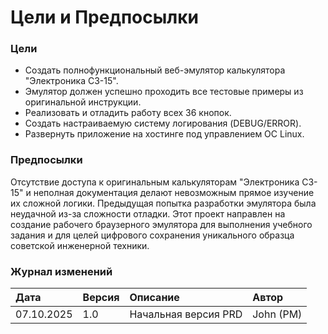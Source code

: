 # Цели и Предпосылки

### Цели

*   Создать полнофункциональный веб-эмулятор калькулятора "Электроника С3-15".
*   Эмулятор должен успешно проходить все тестовые примеры из оригинальной инструкции.
*   Реализовать и отладить работу всех 36 кнопок.
*   Создать настраиваемую систему логирования (DEBUG/ERROR).
*   Развернуть приложение на хостинге под управлением ОС Linux.

### Предпосылки

Отсутствие доступа к оригинальным калькуляторам "Электроника С3-15" и неполная документация делают невозможным прямое изучение их сложной логики. Предыдущая попытка разработки эмулятора была неудачной из-за сложности отладки. Этот проект направлен на создание рабочего браузерного эмулятора для выполнения учебного задания и для целей цифрового сохранения уникального образца советской инженерной техники.

### Журнал изменений

| Дата       | Версия | Описание          | Автор     |
| :--------- | :----- | :---------------- | :-------- |
| 07.10.2025 | 1.0    | Начальная версия PRD | John (PM) |
